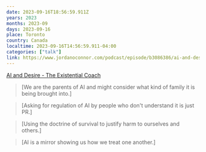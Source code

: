 ```yaml
---
date: 2023-09-16T18:56:59.911Z
years: 2023
months: 2023-09
days: 2023-09-16
place: Toronto
country: Canada
localtime: 2023-09-16T14:56:59.911-04:00
categories: ["talk"]
link: https://www.jordanoconnor.com/podcast/episode/b3086386/ai-and-desire
---
```

[AI and Desire - The Existential Coach](https://www.jordanoconnor.com/podcast/episode/b3086386/ai-and-desire)

> [We are the parents of AI and might consider what kind of family it is being brought into.]

> [Asking for regulation of AI by people who don't understand it is just PR.]

> [Using the doctrine of survival to justify harm to ourselves and others.]

> [AI is a mirror showing us how we treat one another.]
